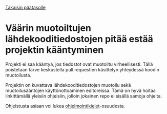 [Takaisin päätasolle](./../README.md)

# Väärin muotoiltujen lähdekooditiedostojen pitää estää projektin kääntyminen

Projekti ei saa kääntyä, jos tiedostot ovat muotoiltu virheellisesti. Tällä
poistetaan tarve keskustella pull requestien käsittelyn yhteydessä koodin
muotoilusta.

Projektin on kuvattava lähdekooditiedostojen muotoilu sekä muotoilusääntöjen
käyttönottoaminen editoreissa. Tämä on hyvä hoitaa linkittämällä yleisiin
ohjeisiin, jolloin jokainen repo ei sisällä samoja ohjeita.

Ohjeistusta asiaan voi lukea
[ohjelmointikielet](./../ohjelmointikielet-ja-kirjastot.md)-osuudesta.
